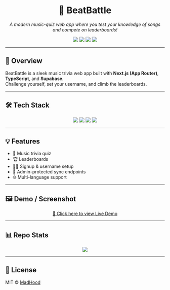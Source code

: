 <h1 align="center">🎵 BeatBattle</h1>
<p align="center">
  <i>A modern music-quiz web app where you test your knowledge of songs and compete on leaderboards!</i>
</p>

<p align="center">
  <img src="https://img.shields.io/github/languages/top/MadHoodx/beatbattle-quiz-project?style=for-the-badge&color=blue" />
  <img src="https://img.shields.io/github/last-commit/MadHoodx/beatbattle-quiz-project?style=for-the-badge&color=brightgreen" />
  <img src="https://img.shields.io/github/stars/MadHoodx/beatbattle-quiz-project?style=for-the-badge&color=yellow" />
  <img src="https://img.shields.io/github/license/MadHoodx/beatbattle-quiz-project?style=for-the-badge&color=orange" />
</p>

---

## 🎯 Overview
BeatBattle is a sleek music trivia web app built with **Next.js (App Router)**, **TypeScript**, and **Supabase**.  
Challenge yourself, set your username, and climb the leaderboards.

---

## 🛠 Tech Stack
<p align="center">
  <img src="https://img.shields.io/badge/Next.js-black?style=for-the-badge&logo=next.js" />
  <img src="https://img.shields.io/badge/TypeScript-blue?style=for-the-badge&logo=typescript" />
  <img src="https://img.shields.io/badge/Supabase-7B3FE4?style=for-the-badge&logo=supabase" />
  <img src="https://img.shields.io/badge/Youtube_API-red?style=for-the-badge&logo=youtube" />
</p>

---

## 💡 Features
- 🎵 Music trivia quiz  
- 🏆 Leaderboards  
- 🧑‍💻 Signup & username setup  
- 🔐 Admin-protected sync endpoints  
- 🌐 Multi-language support  

---

## 🖼 Demo / Screenshot
<p align="center">
  <a href="https://beat-battle-quiz-project.vercel.app" target="_blank">🔗 Click here to view Live Demo</a>
  </a>
</p>

---

## 📊 Repo Stats
<p align="center">
  <img src="https://github-readme-stats.vercel.app/api/pin/?username=MadHoodx&repo=beatbattle-quiz-project&theme=radical" />
</p>

---

## 📜 License
MIT © [MadHood]([https://github.com/MadHoodx])









